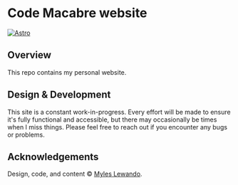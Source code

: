 # Code Macabre website

[![Astro](https://img.shields.io/badge/Astro-BC52EE?logo=astro&logoColor=ffffff)](https://astro.build/)

## Overview

This repo contains my personal website.

## Design & Development

This site is a constant work-in-progress. Every effort will be made to ensure it's fully functional and accessible, but there may occasionally be times when I miss things. Please feel free to reach out if you encounter any bugs or problems.

## Acknowledgements

Design, code, and content © [Myles Lewando](https://codemacabre.com).
